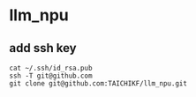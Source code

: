 # llm_npu

## add ssh key
```
cat ~/.ssh/id_rsa.pub
ssh -T git@github.com
git clone git@github.com:TAICHIKF/llm_npu.git
```